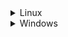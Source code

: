 <details>

<summary>Linux
</summary>
Firstly you need to install **gcc**, **make**. Any version, which supports c++-17, but we recommend to use gcc-8 and above.



```
apt-get update && apt-get install python3 python3-distutils make git gcc-8 g++-8 libz-dev wget unzip libtinfo-dev libssl-dev -y
ln -sf /usr/bin/gcc-8 /usr/bin/gcc && ln -sf /usr/bin/g++-8 /usr/bin/g++
ln -sf /usr/bin/gcc-8 /usr/bin/cc && ln -sf /usr/bin/g++-8 /usr/bin/c++
```

Install **cmake**, at least version 3.25.0.



```bash
wget https://github.com/Kitware/CMake/archive/refs/tags/v3.25.0.zip
unzip v3.25.0.zip && cd v3.25.0.zip
mkdir build && cd build
../configure
make -j <your_num_of_cores>
make install
```


</details>




<details>

<summary>Windows
</summary>

* Install [mingw](https://www.mingw-w64.org/downloads/#msys2) with support of c++-17. Add <your_mingw_root_installation_dir>\mingw64\bin to your environmental variable PATH, if not presented already.
* Install [cmake](https://cmake.org/download/) at least version 3.25.1. Add <your_cmake_root_installation_dir>\bin to your environmental variable PATH, if not presented already.
</details>
